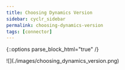 ```yaml
---
title: Choosing Dynamics Version
sidebar: cyclr_sidebar
permalink: choosing-dynamics-version
tags: [connector]
---
```

{::options parse_block_html="true" /}
<section class="card py-5 my-5">
![](./images/choosing_dynamics_version.png)

</section>
